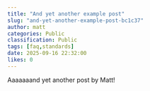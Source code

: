 ```yaml
---
title: "And yet another example post"
slug: "and-yet-another-example-post-bc1c37"
author: matt
categories: Public
classification: Public
tags: [faq,standards]
date: 2025-09-16 22:32:00 
likes: 0
---
```


Aaaaaaand yet another post by Matt!